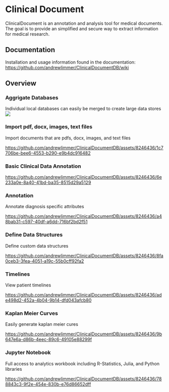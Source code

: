 # Clinical Document

ClinicalDocument is an annotation and analysis tool for medical documents. The goal is to provide an simplified and secure way to extract information for medical research.

## Documentation
Installation and usage information found in the documentation:
https://github.com/andrewlimmer/ClinicalDocumentDB/wiki

## Overview
### Aggrigate Databases
Individual local databases can easily be merged to create large data stores<br>
![](readme_images/aggrigate-database.png)

### Import pdf, docx, images, text files
Import documents that are pdfs, docx, images, and text files

https://github.com/andrewlimmer/ClinicalDocumentDB/assets/8246436/1c7706be-bee6-4553-b290-e9b4dc916482

### Basic Clinical Data Annotation

https://github.com/andrewlimmer/ClinicalDocumentDB/assets/8246436/6e233a0e-8a40-41bd-ba35-8515d29a5129

### Annotation
Annotate diagnosis specific attributes

https://github.com/andrewlimmer/ClinicalDocumentDB/assets/8246436/a48bab31-c597-40df-a6dd-716bf2bd2f51

### Define Data Structures
Define custom data structures

https://github.com/andrewlimmer/ClinicalDocumentDB/assets/8246436/8fa0ceb3-3fea-4051-a19c-55b0cff92fa2

### Timelines
View patient timelines

https://github.com/andrewlimmer/ClinicalDocumentDB/assets/8246436/ade498d2-452a-4b04-9b14-dfd043afcb80

### Kaplan Meier Curves
Easily generate kaplan meier cures

https://github.com/andrewlimmer/ClinicalDocumentDB/assets/8246436/9b647e6a-d86b-4eec-89c6-49105e88299f

### Jupyter Notebook
Full access to analytics workbook including R-Statistics, Julia, and Python libraries

https://github.com/andrewlimmer/ClinicalDocumentDB/assets/8246436/788843c3-9f2e-454e-830b-e76d86652dff

